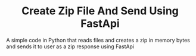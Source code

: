 <h1 align="center">Create Zip File And Send Using FastApi</h1>
A simple code in Python that reads files and creates a zip in memory bytes and sends it to user as a zip response using FastApi

